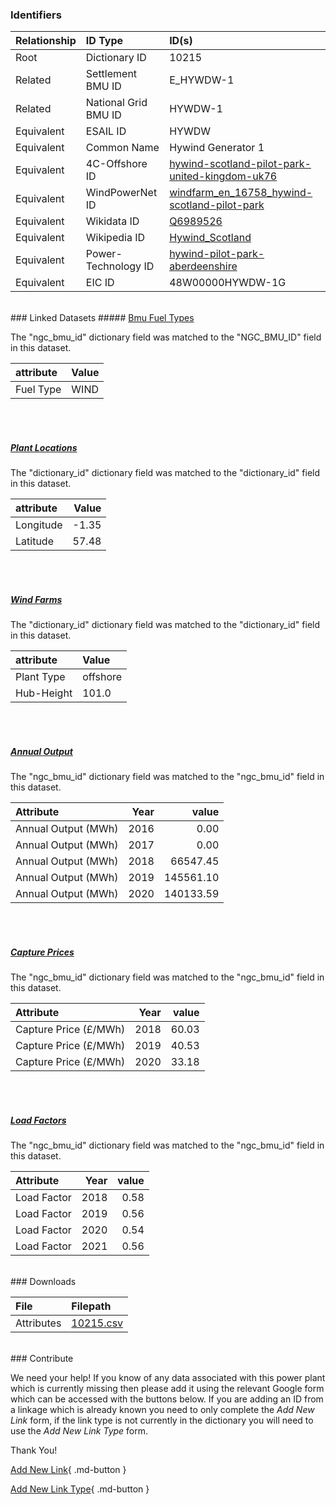 ### Identifiers

| Relationship   | ID Type              | ID(s)                                                                                                                                                     |
|:---------------|:---------------------|:----------------------------------------------------------------------------------------------------------------------------------------------------------|
| Root           | Dictionary ID        | 10215                                                                                                                                                     |
| Related        | Settlement BMU ID    | E_HYWDW-1                                                                                                                                                 |
| Related        | National Grid BMU ID | HYWDW-1                                                                                                                                                   |
| Equivalent     | ESAIL ID             | HYWDW                                                                                                                                                     |
| Equivalent     | Common Name          | Hywind Generator 1                                                                                                                                        |
| Equivalent     | 4C-Offshore ID       | [hywind-scotland-pilot-park-united-kingdom-uk76](https://www.4coffshore.com/windfarms/united-kingdom/hywind-scotland-pilot-park-united-kingdom-uk76.html) |
| Equivalent     | WindPowerNet ID      | [windfarm_en_16758_hywind-scotland-pilot-park](https://www.thewindpower.net/windfarm_en_16758_hywind-scotland-pilot-park.php)                             |
| Equivalent     | Wikidata ID          | [Q6989526](https://www.wikidata.org/wiki/Q6989526)                                                                                                        |
| Equivalent     | Wikipedia ID         | [Hywind_Scotland](https://en.wikipedia.org/wiki/Hywind_Scotland)                                                                                          |
| Equivalent     | Power-Technology ID  | [hywind-pilot-park-aberdeenshire](https://www.power-technology.com/projects/hywind-pilot-park-aberdeenshire)                                              |
| Equivalent     | EIC ID               | 48W00000HYWDW-1G                                                                                                                                          |

<br>
### Linked Datasets
##### <a href="https://osuked.github.io/Power-Station-Dictionary/datasets/bmu-fuel-types">Bmu Fuel Types</a>



The "ngc_bmu_id" dictionary field was matched to the "NGC_BMU_ID" field in this dataset.

| attribute   | Value   |
|:------------|:--------|
| Fuel Type   | WIND    |

<br><br>
##### <a href="https://osuked.github.io/Power-Station-Dictionary/datasets/plant-locations">Plant Locations</a>



The "dictionary_id" dictionary field was matched to the "dictionary_id" field in this dataset.

| attribute   |   Value |
|:------------|--------:|
| Longitude   |   -1.35 |
| Latitude    |   57.48 |

<br><br>
##### <a href="https://osuked.github.io/Power-Station-Dictionary/datasets/wind-farms">Wind Farms</a>



The "dictionary_id" dictionary field was matched to the "dictionary_id" field in this dataset.

| attribute   | Value    |
|:------------|:---------|
| Plant Type  | offshore |
| Hub-Height  | 101.0    |

<br><br>
##### <a href="https://osuked.github.io/Power-Station-Dictionary/datasets/annual-output">Annual Output</a>



The "ngc_bmu_id" dictionary field was matched to the "ngc_bmu_id" field in this dataset.

| Attribute           |   Year |     value |
|:--------------------|-------:|----------:|
| Annual Output (MWh) |   2016 |      0.00 |
| Annual Output (MWh) |   2017 |      0.00 |
| Annual Output (MWh) |   2018 |  66547.45 |
| Annual Output (MWh) |   2019 | 145561.10 |
| Annual Output (MWh) |   2020 | 140133.59 |

<br><br>
##### <a href="https://osuked.github.io/Power-Station-Dictionary/datasets/capture-prices">Capture Prices</a>



The "ngc_bmu_id" dictionary field was matched to the "ngc_bmu_id" field in this dataset.

| Attribute             |   Year |   value |
|:----------------------|-------:|--------:|
| Capture Price (£/MWh) |   2018 |   60.03 |
| Capture Price (£/MWh) |   2019 |   40.53 |
| Capture Price (£/MWh) |   2020 |   33.18 |

<br><br>
##### <a href="https://osuked.github.io/Power-Station-Dictionary/datasets/load-factors">Load Factors</a>



The "ngc_bmu_id" dictionary field was matched to the "ngc_bmu_id" field in this dataset.

| Attribute   |   Year |   value |
|:------------|-------:|--------:|
| Load Factor |   2018 |    0.58 |
| Load Factor |   2019 |    0.56 |
| Load Factor |   2020 |    0.54 |
| Load Factor |   2021 |    0.56 |


<br>
### Downloads


| File       | Filepath                                                                              |
|:-----------|:--------------------------------------------------------------------------------------|
| Attributes | [10215.csv](https://osuked.github.io/Power-Station-Dictionary/object_attrs/10215.csv) |


<br>
### Contribute

We need your help! If you know of any data associated with this power plant which is currently missing then please add it using the relevant Google form which can be accessed with the buttons below.  If you are adding an ID from a linkage which is already known you need to only complete the *Add New Link* form, if the link type is not currently in the dictionary you will need to use the *Add New Link Type* form.

Thank You!

[Add New Link](https://docs.google.com/forms/d/e/1FAIpQLSc5jRsQ7NgiLLXbwo9PUdwTQyuqbRwThltG56-o6NVSe7E_nw/viewform?usp=pp_url&entry.251912331=10215){ .md-button }

[Add New Link Type](https://docs.google.com/forms/d/e/1FAIpQLSdQfLmfOR0Vw4Z7gDQAIhBbqIifd1RuSFPKmDQpROhOqjo7ew/viewform?usp=pp_url&entry.2141539628=10215){ .md-button }